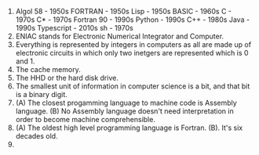 1. Algol 58 - 1950s
FORTRAN - 1950s
Lisp - 1950s
BASIC - 1960s
C - 1970s
C* - 1970s
Fortran 90 - 1990s
Python - 1990s
C++ - 1980s
Java - 1990s
Typescript - 2010s
sh - 1970s  
2. ENIAC stands for Electronic Numerical Integrator and Computer.
3. Everything is represented by integers in computers as all are made up of electronic circuits in which only two inetgers are represented which is 0 and 1.  
4. The cache memory.
5. The HHD or the hard disk drive.  
6. The smallest unit of information in computer science is a bit, and that bit is a binary digit.
7. (A) The closest progamming language to machine code is Assembly language. (B) No Assembly language doesn't need interpretation in order to become machine comprehensible.
8. (A) The oldest high level programming language is Fortran. (B). It's six decades old.  
9. 
